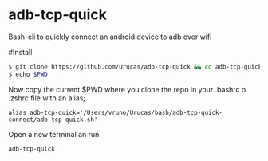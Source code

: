 # adb-tcp-quick
Bash-cli to quickly connect an android device to adb over wifi

#Install
```bash
$ git clone https://github.com/Urucas/adb-tcp-quick && cd adb-tcp-quick
$ echo $PWD
```
Now copy the current $PWD where you clone the repo in your .bashrc o .zshrc file with an alias;
```text
alias adb-tcp-quick='/Users/vruno/Urucas/bash/adb-tcp-quick-connect/adb-tcp-quick.sh'
```
Open a new terminal an run
```bash
adb-tcp-quick
```
